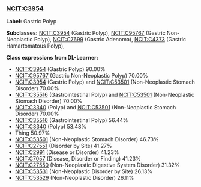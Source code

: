 
### [NCIT:C3954](http://purl.obolibrary.org/obo/NCIT_C3954)
**Label:** Gastric Polyp

**Subclasses:** [NCIT:C3954](http://purl.obolibrary.org/obo/NCIT_C3954) (Gastric Polyp), [NCIT:C95767](http://purl.obolibrary.org/obo/NCIT_C95767) (Gastric Non-Neoplastic Polyp), [NCIT:C7699](http://purl.obolibrary.org/obo/NCIT_C7699) (Gastric Adenoma), [NCIT:C4373](http://purl.obolibrary.org/obo/NCIT_C4373) (Gastric Hamartomatous Polyp), 

**Class expressions from DL-Learner:**

- [NCIT:C3954](http://purl.obolibrary.org/obo/NCIT_C3954) (Gastric Polyp) 90.00%
- [NCIT:C95767](http://purl.obolibrary.org/obo/NCIT_C95767) (Gastric Non-Neoplastic Polyp) 70.00%
- [NCIT:C3954](http://purl.obolibrary.org/obo/NCIT_C3954) (Gastric Polyp) and [NCIT:C53501](http://purl.obolibrary.org/obo/NCIT_C53501) (Non-Neoplastic Stomach Disorder) 70.00%
- [NCIT:C35516](http://purl.obolibrary.org/obo/NCIT_C35516) (Gastrointestinal Polyp) and [NCIT:C53501](http://purl.obolibrary.org/obo/NCIT_C53501) (Non-Neoplastic Stomach Disorder) 70.00%
- [NCIT:C3340](http://purl.obolibrary.org/obo/NCIT_C3340) (Polyp) and [NCIT:C53501](http://purl.obolibrary.org/obo/NCIT_C53501) (Non-Neoplastic Stomach Disorder) 70.00%
- [NCIT:C35516](http://purl.obolibrary.org/obo/NCIT_C35516) (Gastrointestinal Polyp) 56.44%
- [NCIT:C3340](http://purl.obolibrary.org/obo/NCIT_C3340) (Polyp) 53.48%
- Thing 50.97%
- [NCIT:C53501](http://purl.obolibrary.org/obo/NCIT_C53501) (Non-Neoplastic Stomach Disorder) 46.73%
- [NCIT:C27551](http://purl.obolibrary.org/obo/NCIT_C27551) (Disorder by Site) 41.27%
- [NCIT:C2991](http://purl.obolibrary.org/obo/NCIT_C2991) (Disease or Disorder) 41.23%
- [NCIT:C7057](http://purl.obolibrary.org/obo/NCIT_C7057) (Disease, Disorder or Finding) 41.23%
- [NCIT:C27550](http://purl.obolibrary.org/obo/NCIT_C27550) (Non-Neoplastic Digestive System Disorder) 31.32%
- [NCIT:C53531](http://purl.obolibrary.org/obo/NCIT_C53531) (Non-Neoplastic Disorder by Site) 26.13%
- [NCIT:C53529](http://purl.obolibrary.org/obo/NCIT_C53529) (Non-Neoplastic Disorder) 26.11%



